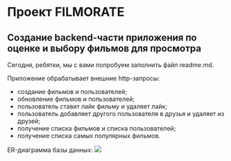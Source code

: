 # Проект FILMORATE
## Создание backend-части приложения по оценке и выбору фильмов для просмотра  
Сегодня, ребятки, мы с вами попробуем заполнить файл readme.md.

Приложение обрабатывает внешние http-запросы:
* создание фильмов и пользователей;
* обновление фильмов и пользователей;
* пользователь ставит лайк фильму и удаляет лайк;
* пользователь добавляет другого пользователя в друзья и удаляет из друзей;
* получение списка фильмов и списка пользователей;
* получение списка самых популярных фильмов.

ER-диаграмма базы данных:
<img src="src/resources/DB.png"/>

